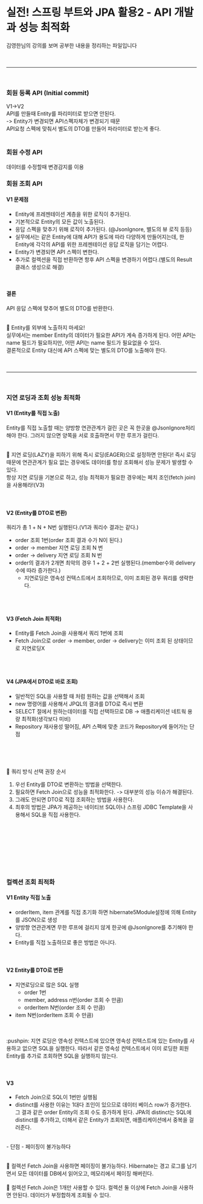 # 실전! 스프링 부트와 JPA 활용2 - API 개발과 성능 최적화
김영한님의 강의를 보며 공부한 내용을 정리하는 파일입니다
<br>
<br>
<br>
***
<br>

### 회원 등록 API (Initial commit)
V1->V2<br>
API를 만들때 Entity를 파리미터로 받으면 안된다.<br>
-> Entity가 변경되면 API스펙자체가 변경되기 때문<br>
API요청 스펙에 맞춰서 별도의 DTO를 만들어 파라미터로 받는게 좋다.<br>
<br>
### 회원 수정 API
데이터를 수정할때 변경감지를 이용<br>

### 회원 조회 API
#### V1 문제점
- Entity에 프레젠테이션 계층을 위한 로직이 추가된다.
- 기본적으로 Entity의 모든 값이 노출된다.
- 응답 스펙을 맞추기 위해 로직이 추가된다. (@JsonIgnore, 별도의 뷰 로직 등등)
- 실무에서는 같은 Entity에 대해 API가 용도에 따라 다양하게 만들어지는데, 한 Entity에 각각의 API를 위한 프레젠테이션 응답 로직을 담기는 어렵다.
- Entity가 변경되면 API 스펙이 변한다.
- 추가로 컬렉션을 직접 반환하면 항후 API 스펙을 변경하기 어렵다.(별도의 Result 클래스 생성으로 해결)
<br>

#### 결론
API 응답 스펙에 맞추어 별도의 DTO를 반환한다.<br>
<br>

:pushpin: Entity를 외부에 노출하지 마세요!<br>
실무에서는 member Entity의 데이터가 필요한 API가 계속 증가하게 된다. 어떤 API는 name 필드가 필요하지만, 어떤 API는 name 필드가 필요없을 수 있다.<br>
결론적으로 Entity 대신에 API 스펙에 맞는 별도의 DTO를 노출해야 한다.<br>
<br>
<br>
***
<br>

### 지연 로딩과 조회 성능 최적화
#### V1 (Entity를 직접 노출)
Entity를 직접 노출할 때는 양방향 연관관계가 걸린 곳은 꼭 한곳을 @JsonIgnore처리 해야 한다. 그러지 않으면 양쪽을 서로 호출하면서 무한 루프가 걸린다.<br>
<br>

:rotating_light: 지연 로딩(LAZY)을 피하기 위해 즉시 로딩(EAGER)으로 설정하면 안된다! 즉시 로딩 때문에 연관관계가 필요 없는 경우에도 데이터를 항상 조회해서 성능 문제가 발생할 수 있다.<br>
항상 지연 로딩을 기본으로 하고, 성능 최적화가 필요한 경우에는 페치 조인(fetch join)을 사용해라!(V3)
<br>
<br>
<br>

#### V2 (Entity를 DTO로 변환)
쿼리가 총 1 + N + N번 실행된다.(V1과 쿼리수 결과는 같다.)
- order 조회 1번(order 조회 결과 수가 N이 된다.)
- order -> member 지연 로딩 조회 N 번
- order -> delivery 지연 로딩 조회 N 번
- order의 결과가 2개면 최악의 경우 1 + 2 + 2번 실행된다.(member수와 delivery수에 따라 증가한다.)
  - 지연로딩은 영속성 컨텍스트에서 조회하므로, 이미 조회된 경우 쿼리를 생략한다.<br>
<br>
<br>

#### V3 (Fetch Join 최적화)
- Entity를 Fetch Join을 사용해서 쿼리 1번에 조회<br>
- Fetch Join으로 order -> member, order -> delivery는 이미 조회 된 상태이므로 지연로딩X<br>

<br>
<br>

#### V4 (JPA에서 DTO로 바로 조회)
- 일반적인 SQL을 사용할 때 처럼 원하는 값을 선택해서 조회
- new 명령어를 사용해서 JPQL의 결과를 DTO로 즉시 변환
- SELECT 절에서 원하는데이터를 직접 선택하므로 DB -> 애플리케이션 네트웍 용량 최적화(생각보다 미비)
- Repository 재사용성 떨어짐, API 스펙에 맞춘 코드가 Repository에 들어가는 단점<br>
<br>
<br>
<br>


:memo: 쿼리 방식 선택 권장 순서
1. 우선 Entity를 DTO로 변환하는 방법을 선택한다.
2. 필요하면 Fetch Join으로 성능을 최적화한다. -> 대부분의 성능 이슈가 해결된다.
3. 그래도 안되면 DTO로 직접 조회하는 방법을 사용한다.
4. 최후의 방법은 JPA가 제공하는 네이티브 SQL이나 스프링 JDBC Template을 사용해서 SQL을 직접 사용한다.
<br>
<br><br><br><br><br><br>


### 컬렉션 조회 최적화
#### V1 Entity 직접 노출
- orderItem, item 관계를 직접 초기화 하면 hibernate5Module설정에 의해 Entity를 JSON으로 생성
- 양방향 연관관계면 무한 루프에 걸리지 않게 한곳에 @JsonIgnore를 추기해야 한다.
- Entity를 직접 노출하므로 좋은 방법은 아니다.
<br><br><br>

#### V2 Entity를 DTO로 변환
- 지연로딩으로 많은 SQL 실행
  - order 1번
  - member, address n번(order 조회 수 만큼)
  - orderItem N번(order 조회 수 만큼)
- item N번(orderItem 조회 수 만큼)
<br>
<br>
:pushpin: 지연 로딩은 영속성 컨텍스트에 있으면 영속성 컨텍스트에 있는 Entity를 사용하고 없으면 SQL을 실행한다. 따라서 같은 영속성 컨텍스트에서 이미 로딩한 회원 Entity를 추가로 조회하면 SQL을 실행하지 않는다.
<br><br><br>

#### V3 
- Fetch Join으로 SQL이 1번만 실행됨
- distinct를 사용한 이유는 1대다 조인이 있으므로 데이터 베이스 row가 증가한다. 그 결과 같은 order Entity의 조회 수도 증가하게 된다. JPA의 distinct는 SQL에 distinct를 추가하고, 더해서 같은 Entity가 조회되면, 애플리케이션에서 중복을 걸러준다.
<br>
- 단점
  - 페이징이 불가능하다
<br><br>

:rotating_light: 컬렉션 Fetch Join을 사용하면 페이징이 불가능하다. Hibernate는 경고 로그를 남기면서 모든 데이터를 DB에서 읽어오고, 메모리에서 페이징 해버린다.
<br><br>
:pushpin: 컬렉션 Fetch Join은 1개만 사용할 수 있다. 컬렉션 둘 이상에 Fetch Join을 사용하면 안된다. 데이터가 부정합하게 조회될 수 있다.